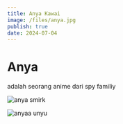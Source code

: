 ```yaml
---
title: Anya Kawai
image: /files/anya.jpg
publish: true
date: 2024-07-04
---
```

# **Anya**

adalah seorang anime dari spy familiy

![anya smirk](https://akcdn.detik.net.id/visual/2022/06/30/anime-spy-x-family-anya-forger_169.jpeg?w=650)

![anyaa unyu](https://image.popmama.com/content-images/post/20221019/anya-forger-1-30c558ae6b69392e819ead51d4ca244e.jpg?width=600&height=auto)